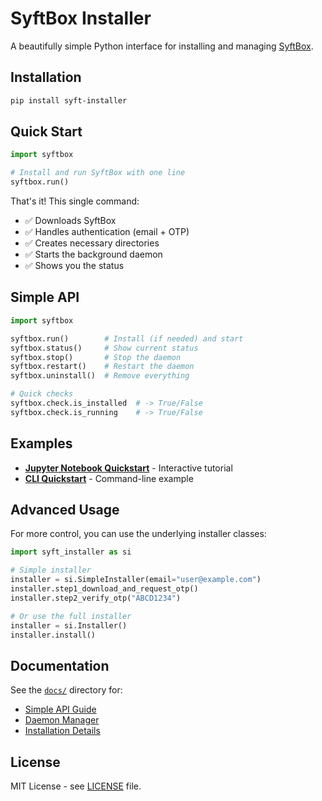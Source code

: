 # SyftBox Installer

A beautifully simple Python interface for installing and managing [SyftBox](https://syftbox.net).

## Installation

```bash
pip install syft-installer
```

## Quick Start

```python
import syftbox

# Install and run SyftBox with one line
syftbox.run()
```

That's it! This single command:
- ✅ Downloads SyftBox 
- ✅ Handles authentication (email + OTP)
- ✅ Creates necessary directories
- ✅ Starts the background daemon
- ✅ Shows you the status

## Simple API

```python
import syftbox

syftbox.run()        # Install (if needed) and start
syftbox.status()     # Show current status
syftbox.stop()       # Stop the daemon
syftbox.restart()    # Restart the daemon
syftbox.uninstall()  # Remove everything

# Quick checks
syftbox.check.is_installed  # -> True/False
syftbox.check.is_running    # -> True/False
```

## Examples

- [**Jupyter Notebook Quickstart**](examples/quickstart.ipynb) - Interactive tutorial
- [**CLI Quickstart**](examples/cli_quickstart.py) - Command-line example

## Advanced Usage

For more control, you can use the underlying installer classes:

```python
import syft_installer as si

# Simple installer
installer = si.SimpleInstaller(email="user@example.com")
installer.step1_download_and_request_otp()
installer.step2_verify_otp("ABCD1234")

# Or use the full installer
installer = si.Installer()
installer.install()
```

## Documentation

See the [`docs/`](docs/) directory for:
- [Simple API Guide](docs/README_SIMPLE.md)
- [Daemon Manager](docs/DAEMON_MANAGER.md)
- [Installation Details](docs/INSTALL_SH_COMPARISON_REPORT.md)

## License

MIT License - see [LICENSE](LICENSE) file.